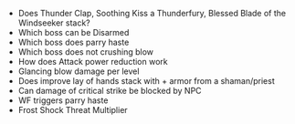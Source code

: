 * Does Thunder Clap, Soothing Kiss a Thunderfury, Blessed Blade of the Windseeker stack?
* Which boss can be Disarmed
* Which boss does parry haste
* Which boss does not crushing blow
* How does Attack power reduction work
* Glancing blow damage per level
* Does improve lay of hands stack with + armor from a shaman/priest
* Can damage of critical strike be blocked by NPC
* WF triggers parry haste
* Frost Shock Threat Multiplier

